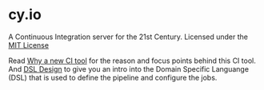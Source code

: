 cy.io
============

A Continuous Integration server for the 21st Century. Licensed under the [MIT License][0]

Read [Why a new CI tool][1] for the reason and focus points behind this CI tool. And [DSL Design][2] to give you an intro into the Domain Specific Languange (DSL) that is used to define the pipeline and configure the jobs.

[0]: LICENSE
[1]: https://github.com/pvdissel/cy.io/wiki/Why-a-new-CI-tool.md
[2]: https://github.com/pvdissel/cy.io/wiki/DSL-design.md
